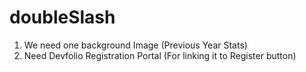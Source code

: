 # doubleSlash

1. We need one background Image (Previous Year Stats)
2. Need Devfolio Registration Portal (For linking it to Register button)
